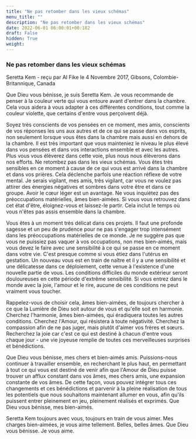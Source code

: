 ```yaml
---
title: "Ne pas retomber dans les vieux schémas"
menu_title: ""
description: "Ne pas retomber dans les vieux schémas"
date: 2022-06-01 06:00:01+00:182
draft: False
hidden: True
weight:
---
```

### Ne pas retomber dans les vieux schémas

Seretta Kem - reçu par Al Fike le 4 Novembre 2017, Gibsons, Colombie-Britannique, Canada

Que Dieu vous bénisse, je suis Seretta Kem. Je vous recommande de penser à la couleur verte qui vous entoure avant d'entrer dans la chambre. Cela vous aidera à vous adapter à ces différentes conditions, tout comme la couleur violette, que certains d'entre vous perçoivent déjà.

Soyez très conscients de vos pensées en ce moment, mes amis, conscients de vos réponses les uns aux autres et de ce qui se passe dans vos esprits, non seulement lorsque vous êtes dans la chambre mais aussi en dehors de la chambre. Il est très important que vous mainteniez le niveau le plus élevé dans vos pensées et dans vos interactions ensemble et avec les autres. Plus vous vous élèverez dans cette voie, plus nous nous élèverons dans nos efforts. Ne retombez pas dans les vieux schémas. Vous êtes très sensibles en ce moment à cause de ce qui vous est arrivé dans la chambre et dans vos prières. Cela déclenche parfois une réaction réflexe de votre mental. Je serais vigilant, mes amis, très vigilant, car vous ne voulez pas attirer des énergies négatives et sombres dans votre être et dans ce groupe. Avoir le cœur léger est un avantage. Ne vous inquiétez pas des préoccupations matérielles, âmes bien-aimées. Si vous vous retrouvez dans cet état d'être, éloignez-vous et laissez-le partir. Cela inclut le temps où vous n'êtes pas assis ensemble dans la chambre.

Vous êtes à un moment très délicat dans ces projets. Il faut une profonde sagesse et un peu de prudence pour ne pas s'engager trop intensément dans les préoccupations matérielles de ce monde. Je ne suggère pas que vous ne puissiez pas vaquer à vos occupations, non mes bien-aimés, mais vous devez le faire avec une sensibilité à ce qui se passe en ce moment dans votre vie. C'est presque comme si vous étiez dans l'utérus en gestation. Un nouveau vous est en train de naître et il y a une sensibilité et une délicatesse dans ce déploiement, cette venue à l'existence d'une nouvelle partie de vous. Les conditions difficiles du monde extérieur seront douloureuses en cette période d'extrême sensibilité. Si vous entrez dans le monde avec la joie, l'amour et le rire, aucune de ces conditions ne peut vraiment vous toucher. 

Rappelez-vous de choisir cela, âmes bien-aimées, de toujours chercher à ce que la Lumière de Dieu soit autour de vous et qu'elle soit en harmonie. Cherchez l'harmonie, âmes bien-aimées, qui éradiquera toutes les autres conditions. Cherchez l'Amour, qui résistera à toute négativité. Cherchez la compassion afin de ne pas juger, mais plutôt d'aimer vos frères et sœurs. Recherchez la joie car c'est ce qui est destiné à chacun d'entre vous chaque jour - une vie joyeuse remplie de toutes ces merveilleuses surprises et bénédictions.

Que Dieu vous bénisse, mes chers et bien-aimés amis. Puissions-nous continuer à travailler ensemble, en recherchant le plus haut, en permettant à tout ce qui vous est destiné de venir afin que l'Amour de Dieu puisse trouver un afflux constant dans vos âmes, mes chers amis, une expansion constante de vos âmes. De cette façon, vous pouvez intégrer tous ces changements et ces bénédictions et parvenir à la pleine réalisation de tous les potentiels que nous souhaitons maintenant allumer en vous, afin qu'ils puissent entrer pleinement en jeu, pleinement réalisés et exprimés. Que Dieu vous bénisse, mes bien-aimés. 

Seretta Kem toujours avec vous, toujours en train de vous aimer. Mes charges bien-aimées, je vous aime tellement. Belles, belles âmes. Que Dieu vous bénisse. Je vous aime.
